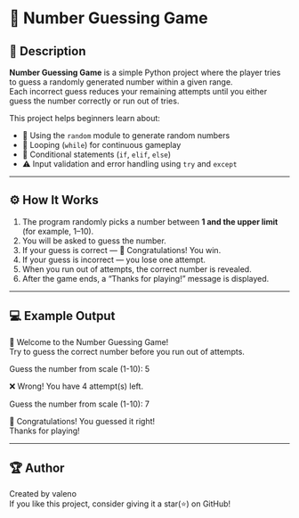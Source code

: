 # 🎯 Number Guessing Game  

## 📝 Description  
**Number Guessing Game** is a simple Python project where the player tries to guess a randomly generated number within a given range.  
Each incorrect guess reduces your remaining attempts until you either guess the number correctly or run out of tries.  

This project helps beginners learn about:  
- 🎲 Using the `random` module to generate random numbers  
- 🔁 Looping (`while`) for continuous gameplay  
- 🧠 Conditional statements (`if`, `elif`, `else`)  
- ⚠️ Input validation and error handling using `try` and `except`  

---

## ⚙️ How It Works  
1. The program randomly picks a number between **1 and the upper limit** (for example, 1–10).  
2. You will be asked to guess the number.  
3. If your guess is correct — 🎉 Congratulations! You win.  
4. If your guess is incorrect — you lose one attempt.  
5. When you run out of attempts, the correct number is revealed.  
6. After the game ends, a “Thanks for playing!” message is displayed.

---

## 💻 Example Output
🎯 Welcome to the Number Guessing Game!<br>
Try to guess the correct number before you run out of attempts.

Guess the number from scale (1-10): 5

❌ Wrong! You have 4 attempt(s) left.

Guess the number from scale (1-10): 7

🎉 Congratulations! You guessed it right!<br>
Thanks for playing!

---

## 🏆 Author
Created by valeno <br>
If you like this project, consider giving it a star(⭐) on GitHub!

